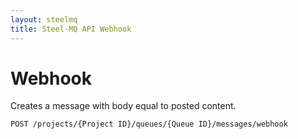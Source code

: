 ```yaml
---
layout: steelmq
title: Steel-MQ API Webhook
---
```


Webhook
=======

Creates a message with body equal to posted content.

```
POST /projects/{Project ID}/queues/{Queue ID}/messages/webhook
